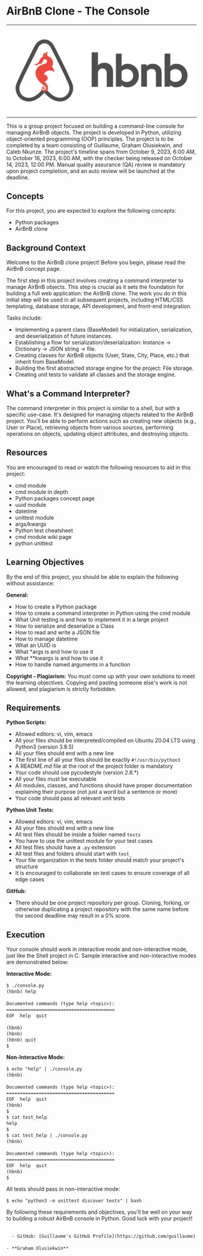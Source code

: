 # AirBnB Clone - The Console
----
![HBnB Logo](https://github.com/Cank256/AirBnB_clone/blob/main/assets/images/hbnb.png)

----
This is a group project focused on building a command-line console for managing AirBnB objects. The project is developed in Python, utilizing object-oriented programming (OOP) principles. The project is to be completed by a team consisting of Guillaume, Graham Olusiekwin, and Caleb Nkunze. The project's timeline spans from October 9, 2023, 6:00 AM, to October 16, 2023, 6:00 AM, with the checker being released on October 14, 2023, 12:00 PM. Manual quality assurance (QA) review is mandatory upon project completion, and an auto review will be launched at the deadline.

## Concepts

For this project, you are expected to explore the following concepts:

- Python packages
- AirBnB clone

## Background Context

Welcome to the AirBnB clone project! Before you begin, please read the AirBnB concept page.

The first step in this project involves creating a command interpreter to manage AirBnB objects. This step is crucial as it sets the foundation for building a full web application: the AirBnB clone. The work you do in this initial step will be used in all subsequent projects, including HTML/CSS templating, database storage, API development, and front-end integration.

Tasks include:

- Implementing a parent class (BaseModel) for initialization, serialization, and deserialization of future instances.
- Establishing a flow for serialization/deserialization: Instance -> Dictionary -> JSON string -> file.
- Creating classes for AirBnB objects (User, State, City, Place, etc.) that inherit from BaseModel.
- Building the first abstracted storage engine for the project: File storage.
- Creating unit tests to validate all classes and the storage engine.

## What's a Command Interpreter?

The command interpreter in this project is similar to a shell, but with a specific use-case. It's designed for managing objects related to the AirBnB project. You'll be able to perform actions such as creating new objects (e.g., User or Place), retrieving objects from various sources, performing operations on objects, updating object attributes, and destroying objects.

## Resources

You are encouraged to read or watch the following resources to aid in this project:

- cmd module
- cmd module in depth
- Python packages concept page
- uuid module
- datetime
- unittest module
- args/kwargs
- Python test cheatsheet
- cmd module wiki page
- python unittest

## Learning Objectives

By the end of this project, you should be able to explain the following without assistance:

**General:**
- How to create a Python package
- How to create a command interpreter in Python using the cmd module
- What Unit testing is and how to implement it in a large project
- How to serialize and deserialize a Class
- How to read and write a JSON file
- How to manage datetime
- What an UUID is
- What *args is and how to use it
- What **kwargs is and how to use it
- How to handle named arguments in a function

**Copyright - Plagiarism:**
You must come up with your own solutions to meet the learning objectives. Copying and pasting someone else's work is not allowed, and plagiarism is strictly forbidden.

## Requirements

**Python Scripts:**
- Allowed editors: vi, vim, emacs
- All your files should be interpreted/compiled on Ubuntu 20.04 LTS using Python3 (version 3.8.5)
- All your files should end with a new line
- The first line of all your files should be exactly `#!/usr/bin/python3`
- A README.md file at the root of the project folder is mandatory
- Your code should use pycodestyle (version 2.8.*)
- All your files must be executable
- All modules, classes, and functions should have proper documentation explaining their purpose (not just a word but a sentence or more)
- Your code should pass all relevant unit tests

**Python Unit Tests:**
- Allowed editors: vi, vim, emacs
- All your files should end with a new line
- All test files should be inside a folder named `tests`
- You have to use the unittest module for your test cases
- All test files should have a `.py` extension
- All test files and folders should start with `test_`
- Your file organization in the tests folder should match your project's structure
- It is encouraged to collaborate on test cases to ensure coverage of all edge cases

**GitHub:**
- There should be one project repository per group. Cloning, forking, or otherwise duplicating a project repository with the same name before the second deadline may result in a 0% score.

## Execution

Your console should work in interactive mode and non-interactive mode, just like the Shell project in C. Sample interactive and non-interactive modes are demonstrated below:

**Interactive Mode:**
```shell
$ ./console.py
(hbnb) help

Documented commands (type help <topic>):
========================================
EOF  help  quit

(hbnb) 
(hbnb) 
(hbnb) quit
$
```

**Non-Interactive Mode:**
```shell
$ echo "help" | ./console.py
(hbnb)

Documented commands (type help <topic>):
========================================
EOF  help  quit
(hbnb) 
$
$ cat test_help
help
$
$ cat test_help | ./console.py
(hbnb)

Documented commands (type help <topic>):
========================================
EOF  help  quit
(hbnb) 
$
```

All tests should pass in non-interactive mode:

```shell
$ echo "python3 -m unittest discover tests" | bash
```

By following these requirements and objectives, you'll be well on your way to building a robust AirBnB console in Python. Good luck with your project!
```

  - GitHub: [Guillaume's GitHub Profile](https://github.com/guillaume)

- **Graham Olusiekwin**

